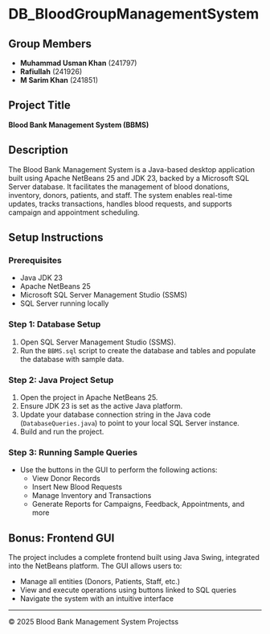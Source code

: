 # DB_BloodGroupManagementSystem


## Group Members
- **Muhammad Usman Khan** (241797)
- **Rafiullah** (241926)
- **M Sarim Khan** (241851)

## Project Title
**Blood Bank Management System (BBMS)**

## Description
The Blood Bank Management System is a Java-based desktop application built using Apache NetBeans 25 and JDK 23, backed by a Microsoft SQL Server database. It facilitates the management of blood donations, inventory, donors, patients, and staff. The system enables real-time updates, tracks transactions, handles blood requests, and supports campaign and appointment scheduling.

## Setup Instructions

### Prerequisites
- Java JDK 23
- Apache NetBeans 25
- Microsoft SQL Server Management Studio (SSMS)
- SQL Server running locally

### Step 1: Database Setup
1. Open SQL Server Management Studio (SSMS).
2. Run the `BBMS.sql` script to create the database and tables and populate the database with sample data.

### Step 2: Java Project Setup
1. Open the project in Apache NetBeans 25.
2. Ensure JDK 23 is set as the active Java platform.
3. Update your database connection string in the Java code (`DatabaseQueries.java`) to point to your local SQL Server instance.
4. Build and run the project.

### Step 3: Running Sample Queries
- Use the buttons in the GUI to perform the following actions:
  - View Donor Records
  - Insert New Blood Requests
  - Manage Inventory and Transactions
  - Generate Reports for Campaigns, Feedback, Appointments, and more

## Bonus: Frontend GUI
The project includes a complete frontend built using Java Swing, integrated into the NetBeans platform. The GUI allows users to:
- Manage all entities (Donors, Patients, Staff, etc.)
- View and execute operations using buttons linked to SQL queries
- Navigate the system with an intuitive interface

---

© 2025 Blood Bank Management System Projectss

